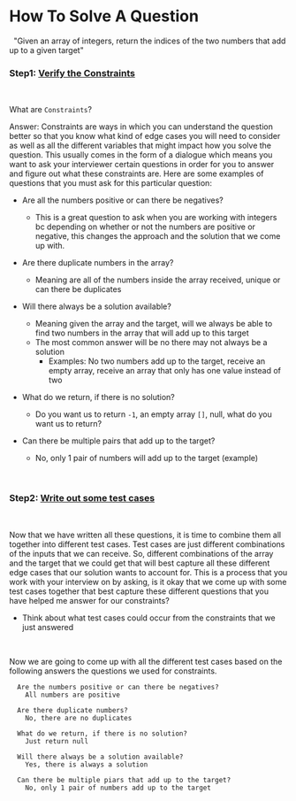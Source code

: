 # How To Solve A Question
&nbsp;
"Given an array of integers, return the indices of the two numbers that add up
to a given target"
&nbsp;

### **Step1**: [Verify the Constraints]()

&nbsp;

What are `Constraints`?

Answer: Constraints are ways in which you can understand the question better
so that you know what kind of edge cases you will need to consider as well as
all the different variables that might impact how you solve the question. This
usually comes in the form of a dialogue which means you want to ask your 
interviewer certain questions in order for you to answer and figure out what
these constraints are. Here are some examples of questions that you must ask for
this particular question:

* Are all the numbers positive or can there be negatives?
  * This is a great question to ask when you are working with integers bc
    depending on whether or not the numbers are positive or negative, this
    changes the approach and the solution that we come up with.

* Are there duplicate numbers in the array? 
  * Meaning are all of the numbers inside the array received, unique or can 
  there be duplicates

* Will there always be a solution available?
  * Meaning given the array and the target, will we always be able to find two
    numbers in the array that will add up to this target
  * The most common answer will be no there may not always be a solution
    * Examples: No two numbers add up to the target, receive an empty array, 
      receive an array that only has one value instead of two 

* What do we return, if there is no solution? 
  * Do you want us to return `-1`, an empty array `[]`, null, what do you want 
    us to return?

* Can there be multiple pairs that add up to the target?
  * No, only 1 pair of numbers will add up to the target (example)

&nbsp;

### **Step2**: [Write out some test cases]()

&nbsp;

Now that we have written all these questions, it is time to combine them all
together into different test cases. Test cases are just different combinations
of the inputs that we can receive. So, different combinations of the array and
the target that we could get that will best capture all these different edge
cases that our solution wants to account for. This is a process that you work
with your interview on by asking, is it okay that we come up with some test
cases together that best capture these different questions that you have helped
me answer for our constraints?
  * Think about what test cases could occur from the constraints that we just 
    answered

&nbsp;

Now we are going to come up with all the different test cases based on the
following answers the questions we used for constraints.

      Are the numbers positive or can there be negatives?
        All numbers are positive

      Are there duplicate numbers?
        No, there are no duplicates

      What do we return, if there is no solution?
        Just return null

      Will there always be a solution available?
        Yes, there is always a solution

      Can there be multiple piars that add up to the target?
        No, only 1 pair of numbers add up to the target

  